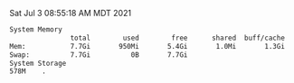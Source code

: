Sat Jul  3 08:55:18 AM MDT 2021
```bash
System Memory
               total        used        free      shared  buff/cache   available
Mem:           7.7Gi       950Mi       5.4Gi       1.0Mi       1.3Gi       6.4Gi
Swap:          7.7Gi          0B       7.7Gi
System Storage
578M	.
```
